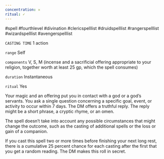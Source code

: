 ```yaml
---
concentration: 𐄂
ritual: ✓
---
```

#spell #fourthlevel #divination #clericspelllist #druidspelllist #rangerspelllist #wizardspelllist #avengerspelllist

`CASTING TIME`
1 action

`range`
Self

`components`
V, S, M (incense and a sacrificial offering appropriate to your religion, together worth at least 25 gp, which the spell consumes)

`duration`
Instantaneous

`ritual`
Yes

Your magic and an offering put you in contact with a god or a god’s servants. You ask a single question concerning a specific goal, event, or activity to occur within 7 days. The DM offers a truthful reply. The reply might be a short phrase, a cryptic rhyme, or an omen.

The spell doesn’t take into account any possible circumstances that might change the outcome, such as the casting of additional spells or the loss or gain of a companion.

If you cast this spell two or more times before finishing your next long rest, there is a cumulative 25 percent chance for each casting after the first that you get a random reading. The DM makes this roll in secret.